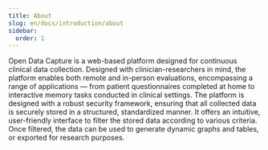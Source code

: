 ```yaml
---
title: About
slug: en/docs/introduction/about
sidebar:
  order: 1
---
```


Open Data Capture is a web-based platform designed for continuous clinical data collection. Designed with clinician-researchers in mind, the platform enables both remote and in-person evaluations, encompassing a range of applications — from patient questionnaires completed at home to interactive memory tasks conducted in clinical settings. The platform is designed with a robust security framework, ensuring that all collected data is securely stored in a structured, standardized manner. It offers an intuitive, user-friendly interface to filter the stored data according to various criteria. Once filtered, the data can be used to generate dynamic graphs and tables, or exported for research purposes.
